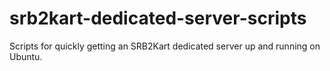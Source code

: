 # srb2kart-dedicated-server-scripts
Scripts for quickly getting an SRB2Kart dedicated server up and running on Ubuntu.
